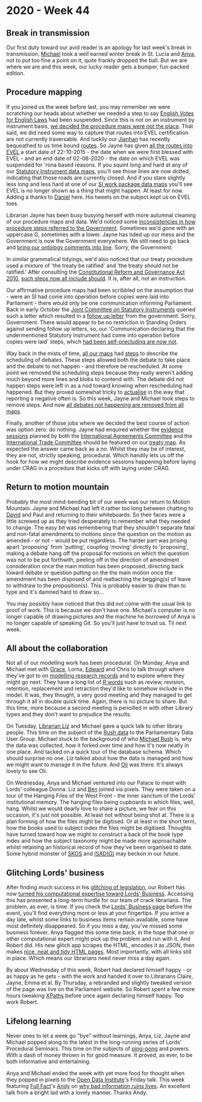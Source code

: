 # 2020 - Week 44

## Break in transmission

Our first duty toward our avid reader is an apology for last week's break in transmission. [Michael](https://twitter.com/fantasticlife) took a well earned winter break in St. Lucia and [Anya](https://twitter.com/bitten_), not to put too fine a point on it, quite frankly dropped the ball. But we are where we are and this week, our lucky reader gets a bumper, fun-packed edition.

## Procedure mapping

If you joined us the week before last, you may remember we were scratching our heads about whether we needed a step to say [English Votes for English Laws](https://en.wikipedia.org/wiki/English_votes_for_English_laws) had been suspended. Since this is not on an instrument by instrument basis, [we decided the procedure maps were not the place](https://trello.com/c/jPbxDp4k/176-do-nothing-step-for-evel-so-suspension). That said, we did need some way to capture that routes into EVEL certification are not currently traversable. And luckily our [Jianhan](https://twitter.com/jianhanzhu) has recently bequeathed to us time bound [routes](https://ukparliament.github.io/ontologies/procedure/procedure-ontology.html#d4e164). So Jayne has given [all the routes into EVEL](https://trello.com/c/CTPeb1Y9/214-evel-time-bound-routes) a start date of 22-10-2015 - the date when we were first blessed with EVEL - and an end date of 02-06-2020 - the date on which EVEL was suspended for 'rona based reasons. If you squint long and hard at any of our [Statutory Instrument data maps](https://procedures.azurewebsites.net/Procedures/1/graph), you'll see those lines are now dotted, indicating that those roads are currently closed. And if you stare slightly less long and less hard at one of our [SI work package data maps](https://procedures.azurewebsites.net/WorkPackages/554/graph) you'll see EVEL is no longer shown as a thing that might happen. At least for now. Adding a thanks to [Daniel](https://twitter.com/DanielGover) here. His tweets on the subject kept us on EVEL toes.

Librarian Jayne has been busy busying herself with more autumnal cleaning of our procedure maps and data. We'd noticed some [inconsistencies in how procedure steps referred to the Government](https://trello.com/c/cEm9QyCD/209-should-the-government-be-upper-case-g). Sometimes we'd gone with an uppercase G, sometimes with a lower. Jayne has tided up our mess and the Government is now the Government everywhere. We still need to go back and [bring our ontology comments into line](https://trello.com/c/5eUuhdCX/215-upper-case-g-for-government-in-all-ontology-comments). Sorry, the Government.

In similar grammatical tidyings, we'd also noticed that our treaty procedure used a mixture of 'the treaty be ratified' and 'the treaty *should* not be ratified.' After consulting the [Constitutional Reform and Governance Act 2010](https://www.legislation.gov.uk/ukpga/2010/25/contents), [such steps now all include should](https://trello.com/c/QTgFCjdk/202-the-use-of-should-in-a-label). It is, after all, not an instruction.

Our affirmative procedure maps had been scribbled on the assumption that - were an SI had come into operation before copies were laid into Parliament - there would only be one communication informing Parliament. Back in early October the [Joint Committee on Statutory Instruments](https://committees.parliament.uk/committee/148/statutory-instruments-joint-committee) queried such a letter which resulted in a [follow up letter](https://commonsbusiness.parliament.uk/document/41665/html#anchor-62) from the government. Sorry, Government. There would appear to be no restriction in Standing Orders against sending follow up letters, so, our 'Communication declaring that the undermentioned Statutory Instrument had come into operation before copies were laid' steps, which [had been self-precluding are now not](https://trello.com/c/Ol86MHhl/211-bs-multiples-of-communication-declaring-that-the-undermentioned-statutory-instrument-had-come-into-operation-before-copies-were).

Way back in the mists of time, [all our maps](https://ukparliament.github.io/ontologies/procedure/procedure-ontology.html#maps) had [steps](https://ukparliament.github.io/ontologies/procedure/procedure-ontology.html#d4e175) to describe the scheduling of debates. These steps allowed both the debate to take place and the debate to not happen - and therefore be rescheduled. At some point we removed the scheduling steps because they really weren't adding much beyond more lines and blobs to contend with. The debate did not happen steps were left in as a nod toward knowing when rescheduling had happened. But they proved somewhat tricky to [actualise](https://ukparliament.github.io/ontologies/procedure/procedure-ontology.html#d4e382) in the way that reporting a negative often is. So this week, Jayne and Michael took steps to remove steps. And now [all debates not happening are removed from all maps](https://trello.com/c/ZtPlwthO/205-remove-the-debate-did-not-happen-steps).

Finally, another of those jobs where we decided the best course of action was option zero: do nothing. Jayne had enquired whether the [evidence sessions](https://trello.com/c/u3aaZRV0/203-do-nothing-evidence-sessions-for-international-trade-committee-iac) planned by both the [International Agreements Committee](https://committees.parliament.uk/committee/448/eu-international-agreements-subcommittee/) and the [International Trade Committee](https://committees.parliament.uk/committee/367/international-trade-committee) should be featured on our [treaty map](https://ukparliament.github.io/ontologies/procedure/flowcharts/crag-treaties/crag-treaties.pdf). As expected the answer came back as a no. Whilst they may be of interest, they are not, strictly speaking, procedural. Which handily lets us off the hook for how we might describe evidence sessions happening before laying under CRAG in a procedure that kicks off with laying under CRAG.

## Return to motion mountain

Probably the most mind-bending bit of our week was our return to Motion Mountain. Jayne and Michael had left it rather too long between chatting to [David](https://twitter.com/clerkly) and Paul and returning to their whiteboards. So their faces were a little screwed up as they tried desperately to remember what they needed to change. The easy bit was remembering that they shouldn't separate fatal and non-fatal amendments to motions since the question on the motion as amended - or not - would be put regardless. The harder part was prising apart 'proposing' from 'putting', coupling 'moving' directly to 'proposing', making a debate hang off the proposal for motions on which the question was not to be put forthwith, peeling off in the direction of amendment consideration once the main motion has been proposed, directing back toward debate or question putting on the the main motion once the amendment has been disposed of and reattaching the begging(s) of leave to withdraw to the proposition(s). This is probably easier to draw than to type and it's damned hard to draw so...

You may possibly have noticed that this did not come with the usual link to proof of work. This is because we don't have one. Michael's computer is no longer capable of drawing pictures and the machine he borrowed of Anya is no longer capable of speaking Git. So you'll just have to trust us. Til next week.

## All about the collaboration

Not all of our modelling work has been procedural. On Monday, Anya and Michael met with [Grace](https://twitter.com/gracerowley), Lorna, [Edward](https://twitter.com/edwardwood99) and Chris to talk through where they've got to on [modelling research records](https://ukparliament.github.io/ontologies/record/record-ontology.html) and to explore where they might go next. They have a long list of [R words](https://trello.com/c/i2ZKCSuR/126-brarary-website-rb-app) such as review, revision, retention, replacement and retraction they'd like to somehow include in the model. It was, they thought, a very good meeting and they managed to get through it all in double quick time. Again, there is no picture to share. But this time, more because a second meeting is pencilled in with other Library types and they don't want to prejudice the results.

On Tuesday, [Librarian Liz](https://twitter.com/greensideknits) and Michael gave a quick talk to other library people. This time on the subject of the [Rush data](https://membersafter1832.historyofparliamentonline.org/) to the Parliamentary Data User Group. Michael stuck to the background of who [Michael Rush](https://socialsciences.exeter.ac.uk/politics/staff/rush/) is, why the data was collected, how it forked over time and how it's now neatly in one place. And tacked on a quick tour of the database schema. Which should surprise no one. Liz talked about how the data is managed and how we might want to manage it in the future. And [Oli](https://twitter.com/olihawkins) was there. It's always lovely to see Oli.

On Wednesday, Anya and Michael ventured into our Palace to meet with Lords' colleague Donna. Liz and [Ben](https://twitter.com/benwoodhams) joined via pixels. They were taken on a tour of the Hanging Files of the West Front - the inner sanctum of the Lords' institutional memory. The hanging files being cupboards in which files, well, hang. Whilst we would dearly love to share a picture, we fear on this occasion, it's just not possible. At least not without being shot at. There is a plan forming of how the files might be digitised. Or at least in the short term, how the books used to subject index the files might be digitised. Thoughts have turned toward how we might to construct a back of the book type index and how the subject taxonomy might be made more approachable whilst retaining an historical record of how they've been organised to date. Some hybrid monster of [SKOS](https://en.wikipedia.org/wiki/Simple_Knowledge_Organization_System) and [ISAD(G)](https://en.wikipedia.org/wiki/ISAD(G)) may beckon in our future.

## Glitching Lords' business

After finding much success in his [glitching of legislation](https://agile-tonsil.glitch.me/), our Robert has now [turned his computational expertise toward Lords' Business](https://trello.com/c/0Gzo1tZn/104-make-a-scraper-for-lords-business). Accessing this has presented a long-term hurdle for our team of crack librarians. The problem, as ever, is time. If you check the [Lords' Business page](https://lordsbusiness.parliament.uk/?businessPaperDate=2020-11-02) before the event, you'll find everything more or less at your fingertips. If you arrive a day late, whilst some links to business items remain available, some have most definitely disappeared. So if you miss a day, you've missed some business forever. Anya flagged this some time back, in the hope that one or other computational expert might pick up the problem and run with it. And Robert did. His new glitch app scrapes the HTML, encodes it as JSON, then makes [nice, neat and tidy HTML pages](https://lordsbusiness.glitch.me/). Most importantly, with all links still in place. Which means our librarians need never miss a day again.

By about Wednesday of this week, Robert had declared himself happy - or as happy as he gets - with the work and handed it over to Librarians Claire, Jayne, Emma et al. By Thursday, a rebranded and slightly tweaked version of the page was live on the Parliament website. So Robert spent a few more hours tweaking [XPaths](https://en.wikipedia.org/wiki/XPath) before once again declaring himself happy. Top work Robert.

## Lifelong learning

Never ones to let a week go "bye" without learnings, Anya, Liz, Jayne and Michael popped along to the latest in the long-running series of Lords' Procedural Seminars. This time on the subjects of [ping-pong](https://en.wikipedia.org/wiki/Parliamentary_ping-pong) and powers. With a dash of money thrown in for good measure. It proved, as ever, to be both informative and entertaining.

Anya and Michael ended the week with yet more food for thought when they popped in pixels  to the [Open Data Institute](https://theodi.org/)'s Friday talk. This week featuring [Full Fact](https://fullfact.org/)'s [Andy](https://twitter.com/mr_dudders) on [why bad information ruins lives](https://theodi.org/event/odi-fridays-full-fact-on-why-bad-information-ruins-lives/). An excellent talk from a bright lad with a lovely manner. Thanks Andy.


